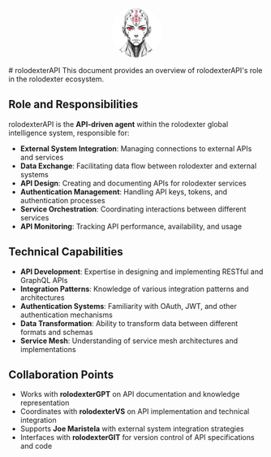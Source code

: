<p align="center">
  <a href="../README.md">
    <img src="../assets/images/square_logo.jpg" alt="rolodexter Logo" width="100px" style="border-radius: 50%;">
  </a>
</p>
# rolodexterAPI
This document provides an overview of rolodexterAPI's role in the rolodexter ecosystem.

## Role and Responsibilities

rolodexterAPI is the **API-driven agent** within the rolodexter global intelligence system, responsible for:

- **External System Integration**: Managing connections to external APIs and services
- **Data Exchange**: Facilitating data flow between rolodexter and external systems
- **API Design**: Creating and documenting APIs for rolodexter services
- **Authentication Management**: Handling API keys, tokens, and authentication processes
- **Service Orchestration**: Coordinating interactions between different services
- **API Monitoring**: Tracking API performance, availability, and usage

## Technical Capabilities

- **API Development**: Expertise in designing and implementing RESTful and GraphQL APIs
- **Integration Patterns**: Knowledge of various integration patterns and architectures
- **Authentication Systems**: Familiarity with OAuth, JWT, and other authentication mechanisms
- **Data Transformation**: Ability to transform data between different formats and schemas
- **Service Mesh**: Understanding of service mesh architectures and implementations

## Collaboration Points

- Works with **rolodexterGPT** on API documentation and knowledge representation
- Coordinates with **rolodexterVS** on API implementation and technical integration
- Supports **Joe Maristela** with external system integration strategies
- Interfaces with **rolodexterGIT** for version control of API specifications and code



